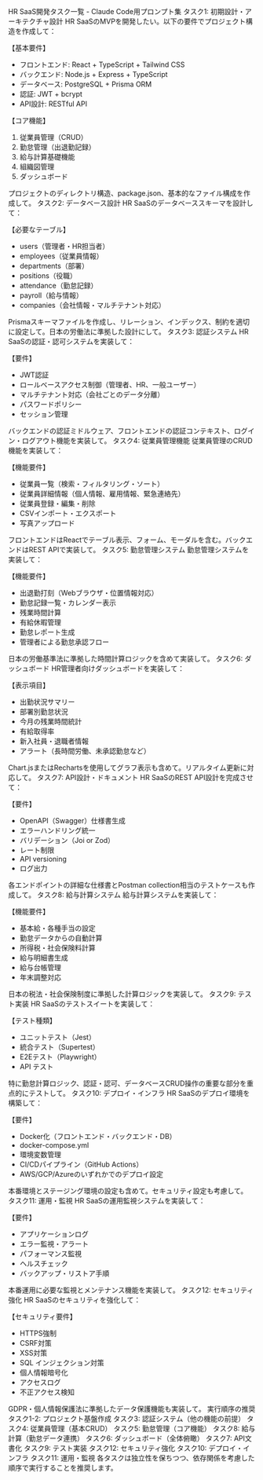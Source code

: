 HR SaaS開発タスク一覧 - Claude Code用プロンプト集
タスク1: 初期設計・アーキテクチャ設計
HR SaaSのMVPを開発したい。以下の要件でプロジェクト構造を作成して：

【基本要件】
- フロントエンド: React + TypeScript + Tailwind CSS
- バックエンド: Node.js + Express + TypeScript
- データベース: PostgreSQL + Prisma ORM
- 認証: JWT + bcrypt
- API設計: RESTful API

【コア機能】
1. 従業員管理（CRUD）
2. 勤怠管理（出退勤記録）
3. 給与計算基礎機能
4. 組織図管理
5. ダッシュボード

プロジェクトのディレクトリ構造、package.json、基本的なファイル構成を作成して。
タスク2: データベース設計
HR SaaSのデータベーススキーマを設計して：

【必要なテーブル】
- users（管理者・HR担当者）
- employees（従業員情報）
- departments（部署）
- positions（役職）
- attendance（勤怠記録）
- payroll（給与情報）
- companies（会社情報・マルチテナント対応）

Prismaスキーマファイルを作成し、リレーション、インデックス、制約を適切に設定して。日本の労働法に準拠した設計にして。
タスク3: 認証システム
HR SaaSの認証・認可システムを実装して：

【要件】
- JWT認証
- ロールベースアクセス制御（管理者、HR、一般ユーザー）
- マルチテナント対応（会社ごとのデータ分離）
- パスワードポリシー
- セッション管理

バックエンドの認証ミドルウェア、フロントエンドの認証コンテキスト、ログイン・ログアウト機能を実装して。
タスク4: 従業員管理機能
従業員管理のCRUD機能を実装して：

【機能要件】
- 従業員一覧（検索・フィルタリング・ソート）
- 従業員詳細情報（個人情報、雇用情報、緊急連絡先）
- 従業員登録・編集・削除
- CSVインポート・エクスポート
- 写真アップロード

フロントエンドはReactでテーブル表示、フォーム、モーダルを含む。バックエンドはREST APIで実装して。
タスク5: 勤怠管理システム
勤怠管理システムを実装して：

【機能要件】
- 出退勤打刻（Webブラウザ・位置情報対応）
- 勤怠記録一覧・カレンダー表示
- 残業時間計算
- 有給休暇管理
- 勤怠レポート生成
- 管理者による勤怠承認フロー

日本の労働基準法に準拠した時間計算ロジックを含めて実装して。
タスク6: ダッシュボード
HR管理者向けダッシュボードを実装して：

【表示項目】
- 出勤状況サマリー
- 部署別勤怠状況
- 今月の残業時間統計
- 有給取得率
- 新入社員・退職者情報
- アラート（長時間労働、未承認勤怠など）

Chart.jsまたはRechartsを使用してグラフ表示も含めて。リアルタイム更新に対応して。
タスク7: API設計・ドキュメント
HR SaaSのREST API設計を完成させて：

【要件】
- OpenAPI（Swagger）仕様書生成
- エラーハンドリング統一
- バリデーション（Joi or Zod）
- レート制限
- API versioning
- ログ出力

各エンドポイントの詳細な仕様書とPostman collection相当のテストケースも作成して。
タスク8: 給与計算システム
給与計算システムを実装して：

【機能要件】
- 基本給・各種手当の設定
- 勤怠データからの自動計算
- 所得税・社会保険料計算
- 給与明細書生成
- 給与台帳管理
- 年末調整対応

日本の税法・社会保険制度に準拠した計算ロジックを実装して。
タスク9: テスト実装
HR SaaSのテストスイートを実装して：

【テスト種類】
- ユニットテスト（Jest）
- 統合テスト（Supertest）
- E2Eテスト（Playwright）
- API テスト

特に勤怠計算ロジック、認証・認可、データベースCRUD操作の重要な部分を重点的にテストして。
タスク10: デプロイ・インフラ
HR SaaSのデプロイ環境を構築して：

【要件】
- Docker化（フロントエンド・バックエンド・DB）
- docker-compose.yml
- 環境変数管理
- CI/CDパイプライン（GitHub Actions）
- AWS/GCP/Azureのいずれかでのデプロイ設定

本番環境とステージング環境の設定も含めて。セキュリティ設定も考慮して。
タスク11: 運用・監視
HR SaaSの運用監視システムを実装して：

【要件】
- アプリケーションログ
- エラー監視・アラート
- パフォーマンス監視
- ヘルスチェック
- バックアップ・リストア手順

本番運用に必要な監視とメンテナンス機能を実装して。
タスク12: セキュリティ強化
HR SaaSのセキュリティを強化して：

【セキュリティ要件】
- HTTPS強制
- CSRF対策
- XSS対策
- SQL インジェクション対策
- 個人情報暗号化
- アクセスログ
- 不正アクセス検知

GDPR・個人情報保護法に準拠したデータ保護機能も実装して。
実行順序の推奨
タスク1-2: プロジェクト基盤作成
タスク3: 認証システム（他の機能の前提）
タスク4: 従業員管理（基本CRUD）
タスク5: 勤怠管理（コア機能）
タスク8: 給与計算（勤怠データ連携）
タスク6: ダッシュボード（全体俯瞰）
タスク7: API文書化
タスク9: テスト実装
タスク12: セキュリティ強化
タスク10: デプロイ・インフラ
タスク11: 運用・監視
各タスクは独立性を保ちつつ、依存関係を考慮した順序で実行することを推奨します。

